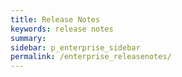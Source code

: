 ```yaml
---
title: Release Notes
keywords: release notes
summary:
sidebar: p_enterprise_sidebar
permalink: /enterprise_releasenotes/
---
```

